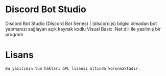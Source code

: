 # Discord Bot Studio
Discord Bot Studio (Discord Bot Series) | (discord.js) bilgisi olmadan bot yapmanızı sağlayan açık kaynak kodlu Visual Basic .Net dili ile yazılmış bir program

# Lisans
```Bu yazılımın tüm hakları GPL lisansı altında korunmaktadır.```
